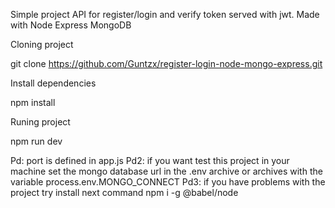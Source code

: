 Simple project API for register/login and verify token served with jwt.
Made with Node Express MongoDB

Cloning project

git clone https://github.com/Guntzx/register-login-node-mongo-express.git

Install dependencies

npm install

Runing project

npm run dev

Pd: port is defined in app.js
Pd2: if you want test this project in your machine set the mongo database url in the .env archive or archives with the variable process.env.MONGO_CONNECT
Pd3: if you have problems with the project try install next command npm i -g @babel/node
